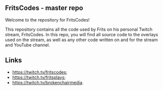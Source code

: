 ## FritsCodes - master repo

Welcome to the repository for FritsCodes!

This repository contains all the code used by Frits on his personal Twitch stream, FritsCodes. In this repo, you will find all source code to the overlays used on the stream, as well as any other code written on and for the stream and YouTube channel.

## Links
- https://twitch.tv/fritscodes;
- https://twitch.tv/fritsplays;
- https://twitch.tv/brokenchairmedia.
